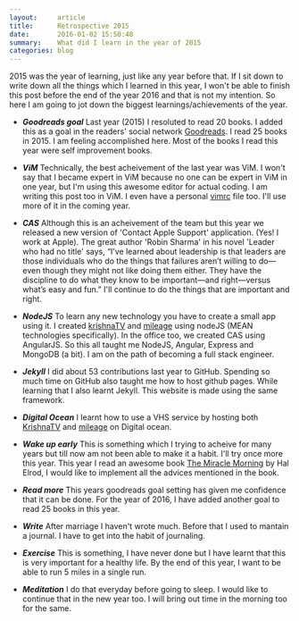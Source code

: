 ```yaml
---
layout:     article
title:      Retrospective 2015
date:       2016-01-02 15:50:48
summary:    What did I learn in the year of 2015
categories: blog
---
```


2015 was the year of learning, just like any year before that. If I sit down to 
write down all the things which I learned in this year, I won't be able to finish this post
before the end of the year 2016 and that is not my intention. So here I am going to jot down the biggest learnings/achievements of the year.
<!--more-->
- ***Goodreads goal*** Last year (2015) I resoluted to read 20 books. I added this as a goal in the readers'
social network [Goodreads](https://www.goodreads.com/challenges/3082-2015-reading-challenge).
I read 25 books in 2015. I am feeling accomplished here. Most of the books I read
this year were self improvement books. 

- ***ViM*** Technically, the best acheivement of the last year was ViM. I won't say
that I became expert in ViM because no one can be expert in ViM in one year, but I'm
using this awesome editor for actual coding. I am writing this post too in ViM. I even 
have a personal [vimrc](https://github.com/amandogra/myVim) file too. I'll use more of it in the coming year.

- ***CAS*** Although this is an acheivement of the team but this year we released a new
version of 'Contact Apple Support' application. (Yes! I work at Apple). The great author
'Robin Sharma' in his novel 'Leader who had no title' says, “I’ve learned about
leadership is that leaders are those individuals who do the things that failures aren’t willing to do—even though they might not like doing them either. They have the discipline to do what they know to be important—and right—versus what’s easy and fun.” 
I'll continue to do the things that are important and right.

- ***NodeJS*** To learn any new technology you have to create a small app using it.
I created [krishnaTV](https://github.com/amandogra/krishnaTV) and [mileage](https://github.com/amandogra/mileage) using nodeJS (MEAN technologies specifically). In the office too,
we created CAS using AngularJS. So this all taught me NodeJS, Angular, Express and MongoDB (a bit).
I am on the path of becoming a full stack engineer.

- ***Jekyll*** I did about 53 contributions last year to GitHub. Spending so much time on GitHub also taught me how to host github pages. While learning that I also learnt Jekyll. This website is made using the same framework.

- ***Digital Ocean*** I learnt how to use a VHS service by hosting both [KrishnaTV](http://104.131.183.137:9000/) and [mileage](http://104.131.183.137:3000/)
on Digital ocean.

- ***Wake up early*** This is something which I trying to acheive for many years but till
now am not been able to make it a habit. I'll try once more this year. This year I read an awesome book [The Miracle Morning](http://www.amazon.com/dp/0979019710/?tag=googhydr-20&hvadid=77022799356&hvpos=1t1&hvexid=&hvnetw=g&hvrand=12675673838974356394&hvpone=&hvptwo=&hvqmt=b&hvdev=c&ref=pd_sl_6bmsval8u_b) by Hal Elrod, I would like to implement all the advices mentioned in the book.

- ***Read more*** This years goodreads goal setting has given me confidence that it can be done. 
For the year of 2016, I have added another goal to read 25 books in this year.

- ***Write*** After marriage I haven't wrote much. Before that I used to mantain a journal.
I have to get into the habit of journaling.

- ***Exercise*** This is something, I have never done but I have learnt that this
is very important for a healthy life. By the end of this year, I want to be able to
run 5 miles in a single run.

- ***Meditation*** I do that everyday before going to sleep. I would like to continue
that in the new year too. I will bring out time in the morning too for the same.

